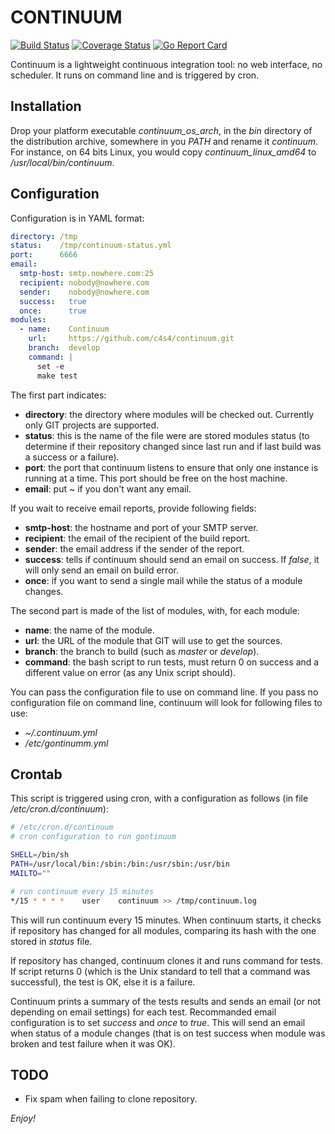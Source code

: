 CONTINUUM
=========

[![Build Status](https://travis-ci.org/c4s4/continuum.svg?branch=master)](https://travis-ci.org/c4s4/continuum)
[![Coverage Status](https://coveralls.io/repos/github/c4s4/continuum/badge.svg?branch=master)](https://coveralls.io/github/c4s4/continuum?branch=master)
[![Go Report Card](https://goreportcard.com/badge/github.com/c4s4/continuum)](https://goreportcard.com/report/github.com/c4s4/continuum)

Continuum is a lightweight continuous integration tool: no web interface, no
scheduler. It runs on command line and is triggered by cron.

Installation
------------

Drop your platform executable *continuum_os_arch*, in the *bin* directory of
the distribution archive, somewhere in you *PATH* and rename it *continuum*.
For instance, on 64 bits Linux, you would  copy *continuum_linux_amd64* to 
*/usr/local/bin/continuum*.

Configuration
-------------

Configuration is in YAML format:

```yaml
directory: /tmp
status:    /tmp/continuum-status.yml
port:      6666
email:
  smtp-host: smtp.nowhere.com:25
  recipient: nobody@nowhere.com
  sender:    nobody@nowhere.com
  success:   true
  once:      true
modules:
  - name:    Continuum
    url:     https://github.com/c4s4/continuum.git
    branch:  develop
    command: |
      set -e
      make test
```

The first part indicates:

- **directory**: the directory where modules will be checked out. Currently only
  GIT projects are supported.
- **status**: this is the name of the file were are stored modules status (to 
  determine if their repository changed since last run and if last build was a
  success or a failure).
- **port**: the port that continuum listens to ensure that only one instance is
  running at a time. This port should be free on the host machine.
- **email**: put *~* if you don't want any email.

If you wait to receive email reports, provide following fields:

- **smtp-host**: the hostname and port of your SMTP server.
- **recipient**:  the email of the recipient of the build report.
- **sender**: the email address if the sender of the report.
- **success**: tells if continuum should send an email on success. If *false*,
  it will only send an email on build error.
- **once**: if you want to send a single mail while the status of a module
  changes.

The second part is made of the list of modules, with, for each module:

- **name**: the name of the module.
- **url**: the URL of the module that GIT will use to get the sources.
- **branch**: the branch to build (such as *master* or *develop*).
- **command**: the bash script to run tests, must return 0 on success and a 
  different value on error (as any Unix script should).

You can pass the configuration file to use on command line. If you pass no 
configuration file on command line, continuum will look for following files to
use:

- *~/.continuum.yml*
- */etc/gontinumm.yml*

Crontab
-------

This script is triggered using cron, with a configuration as follows (in file
*/etc/cron.d/continuum*):

```bash
# /etc/cron.d/continuum
# cron configuration to run gontinuum

SHELL=/bin/sh
PATH=/usr/local/bin:/sbin:/bin:/usr/sbin:/usr/bin
MAILTO=""

# run continuum every 15 minutes
*/15 * * * *    user    continuum >> /tmp/continuum.log
```

This will run continuum every 15 minutes. When continuum starts, it checks if 
repository has changed for all modules, comparing its hash with the one stored
in *status* file.

If repository has changed, continuum clones it and runs command for tests. If 
script returns 0 (which is the Unix standard to tell that a command was
successful), the test is OK, else it is a failure.

Continuum prints a summary of the tests results and sends an email (or not
depending on email settings) for each test. Recommanded email configuration is
to set *success* and *once* to *true*. This will send an email when status of
a module changes (that is on test success when module was broken and test
failure when it was OK).

TODO
----

- Fix spam when failing to clone repository.

*Enjoy!*
